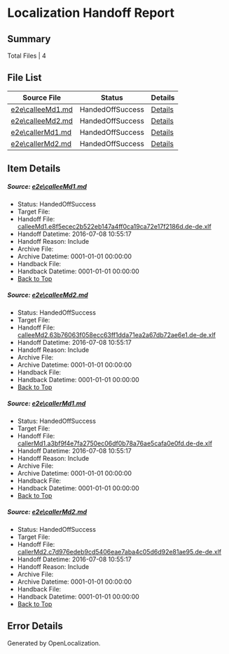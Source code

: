 # <a name='report-top'></a> Localization Handoff Report

## Summary
 Total Files | 4

## File List
 Source File | Status | Details 
 ----------- | ------ | ------- 
 [e2e\calleeMd1.md](https://github.com/OpenLocalizationTestOrg/oltest/blob/e5d221f4e95c1af6f4ee353f4f32b6d1dd5451f1/e2e/calleeMd1.md) | HandedOffSuccess | [Details](#547d2d5926d18ba251ada17b609c17a29da50bab1)
 [e2e\calleeMd2.md](https://github.com/OpenLocalizationTestOrg/oltest/blob/e5d221f4e95c1af6f4ee353f4f32b6d1dd5451f1/e2e/calleeMd2.md) | HandedOffSuccess | [Details](#32cfc315a5360d93e3881727a97a7bec2fe8067e2)
 [e2e\callerMd1.md](https://github.com/OpenLocalizationTestOrg/oltest/blob/e5d221f4e95c1af6f4ee353f4f32b6d1dd5451f1/e2e/callerMd1.md) | HandedOffSuccess | [Details](#e45e4be3b6f57884a9d6aaf5649080ef9cdc223a3)
 [e2e\callerMd2.md](https://github.com/OpenLocalizationTestOrg/oltest/blob/e5d221f4e95c1af6f4ee353f4f32b6d1dd5451f1/e2e/callerMd2.md) | HandedOffSuccess | [Details](#6e10733905248316e93faeec6cef855397bf7eb14)

## Item Details
##### <a name='547d2d5926d18ba251ada17b609c17a29da50bab1'></a> Source: [e2e\calleeMd1.md](https://github.com/OpenLocalizationTestOrg/oltest/blob/e5d221f4e95c1af6f4ee353f4f32b6d1dd5451f1/e2e/calleeMd1.md)
* Status: HandedOffSuccess
* Target File: 
* Handoff File: [calleeMd1.e8f5ecec2b522eb147a4ff0ca19ca72e17f2186d.de-de.xlf](https://github.com/OpenLocalizationTestOrg/olhandoff-e2e/blob/1b6eff0657e78f77aa76759665929bd09af118ef/ol-handoff/OpenLocalizationTestOrg/oltest-dede-fly/ci/ht/calleeMd1.e8f5ecec2b522eb147a4ff0ca19ca72e17f2186d.de-de.xlf)
* Handoff Datetime: 2016-07-08 10:55:17
* Handoff Reason: Include
* Archive File: 
* Archive Datetime: 0001-01-01 00:00:00
* Handback File: 
* Handback Datetime: 0001-01-01 00:00:00
* [Back to Top](#report-top)

##### <a name='32cfc315a5360d93e3881727a97a7bec2fe8067e2'></a> Source: [e2e\calleeMd2.md](https://github.com/OpenLocalizationTestOrg/oltest/blob/e5d221f4e95c1af6f4ee353f4f32b6d1dd5451f1/e2e/calleeMd2.md)
* Status: HandedOffSuccess
* Target File: 
* Handoff File: [calleeMd2.63b76063f058ecc63ff1dda71ea2a67db72ae6e1.de-de.xlf](https://github.com/OpenLocalizationTestOrg/olhandoff-e2e/blob/1b6eff0657e78f77aa76759665929bd09af118ef/ol-handoff/OpenLocalizationTestOrg/oltest-dede-fly/ci/ht/calleeMd2.63b76063f058ecc63ff1dda71ea2a67db72ae6e1.de-de.xlf)
* Handoff Datetime: 2016-07-08 10:55:17
* Handoff Reason: Include
* Archive File: 
* Archive Datetime: 0001-01-01 00:00:00
* Handback File: 
* Handback Datetime: 0001-01-01 00:00:00
* [Back to Top](#report-top)

##### <a name='e45e4be3b6f57884a9d6aaf5649080ef9cdc223a3'></a> Source: [e2e\callerMd1.md](https://github.com/OpenLocalizationTestOrg/oltest/blob/e5d221f4e95c1af6f4ee353f4f32b6d1dd5451f1/e2e/callerMd1.md)
* Status: HandedOffSuccess
* Target File: 
* Handoff File: [callerMd1.a3bf9f4e7fa2750ec06df0b78a76ae5cafa0e0fd.de-de.xlf](https://github.com/OpenLocalizationTestOrg/olhandoff-e2e/blob/1b6eff0657e78f77aa76759665929bd09af118ef/ol-handoff/OpenLocalizationTestOrg/oltest-dede-fly/ci/ht/callerMd1.a3bf9f4e7fa2750ec06df0b78a76ae5cafa0e0fd.de-de.xlf)
* Handoff Datetime: 2016-07-08 10:55:17
* Handoff Reason: Include
* Archive File: 
* Archive Datetime: 0001-01-01 00:00:00
* Handback File: 
* Handback Datetime: 0001-01-01 00:00:00
* [Back to Top](#report-top)

##### <a name='6e10733905248316e93faeec6cef855397bf7eb14'></a> Source: [e2e\callerMd2.md](https://github.com/OpenLocalizationTestOrg/oltest/blob/e5d221f4e95c1af6f4ee353f4f32b6d1dd5451f1/e2e/callerMd2.md)
* Status: HandedOffSuccess
* Target File: 
* Handoff File: [callerMd2.c7d976edeb9cd5406eae7aba4c05d6d92e81ae95.de-de.xlf](https://github.com/OpenLocalizationTestOrg/olhandoff-e2e/blob/1b6eff0657e78f77aa76759665929bd09af118ef/ol-handoff/OpenLocalizationTestOrg/oltest-dede-fly/ci/ht/callerMd2.c7d976edeb9cd5406eae7aba4c05d6d92e81ae95.de-de.xlf)
* Handoff Datetime: 2016-07-08 10:55:17
* Handoff Reason: Include
* Archive File: 
* Archive Datetime: 0001-01-01 00:00:00
* Handback File: 
* Handback Datetime: 0001-01-01 00:00:00
* [Back to Top](#report-top)


## Error Details

Generated by OpenLocalization.
